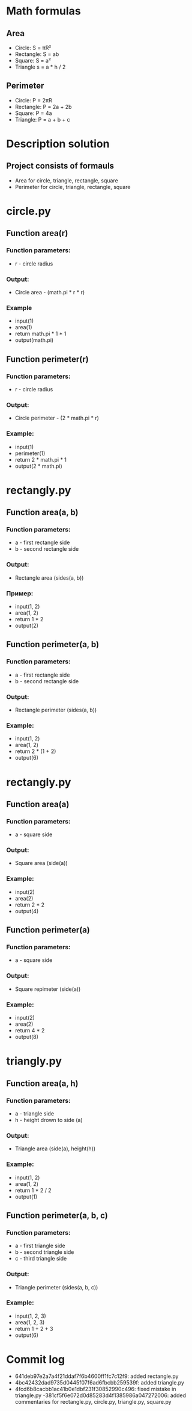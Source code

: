 # Math formulas
## Area
- Circle: S = πR²
- Rectangle: S = ab
- Square: S = a²
- Triangle s = a * h / 2

## Perimeter
- Circle: P = 2πR
- Rectangle: P = 2a + 2b
- Square: P = 4a
- Triangle: P = a + b + c

# Description solution
## Project consists of formauls
- Area for circle, triangle, rectangle, square
- Perimeter for circle, triangle, rectangle, square

# circle.py
## Function area(r)
### Function parameters:
- r - circle radius
### Output:
- Circle area - (math.pi * r * r)  
### Example
- input(1)
- area(1)
- return math.pi * 1 * 1
- output(math.pi)
## Function perimeter(r)
### Function parameters:
- r - circle radius
### Output:
- Circle perimeter - (2 * math.pi * r) 
### Example:
- input(1)
- perimeter(1)
- return  2 * math.pi * 1
- output(2 * math.pi)

# rectangly.py
## Function area(a, b)
### Function parameters:
- a - first rectangle side
- b - second rectangle side
### Output:
- Rectangle area (sides(a, b))
### Пример:
- input(1, 2)
- area(1, 2)
- return 1 * 2
- output(2)
## Function perimeter(a, b)
### Function parameters:
- a - first rectangle side
- b - second rectangle side
### Output:
- Rectangle perimeter (sides(a, b))
### Example:
- input(1, 2)
- area(1, 2)
- return 2 * (1 + 2)
- output(6)

# rectangly.py
## Function area(a)
### Function parameters:
- a - square side
### Output:
- Square area (side(a))
### Example:
- input(2)
- area(2)
- return 2 * 2
- output(4)
## Function perimeter(a)
### Function parameters:
- a - square side
### Output:
- Square repimeter (side(a))
### Example:
- input(2)
- area(2)
- return 4 * 2
- output(8)

# triangly.py
## Function area(a, h)
### Function parameters:
- a - triangle side
- h - height drown to side (a)
### Output:
- Triangle area (side(a), height(h))
### Example:
- input(1, 2)
- area(1, 2)
- return 1 * 2 / 2
- output(1)
## Function perimeter(a, b, c)
### Function parameters:
- a - first triangle side
- b - second triangle side
- c - third triangle side
### Output:
- Triangle perimeter (sides(a, b, c))
### Example:
- input(1, 2, 3)
- area(1, 2, 3)
- return 1 + 2 + 3
- output(6)

# Commit log
- 641deb97e2a7a4f21ddaf7f6b4600ff1fc7c12f9: added rectangle.py
- 4bc42432dad9735d0445f07f6ad6fbcbb259539f: added triangle.py
- 4fcd6b8cacbb1ac41b0e1dbf231f30852990c496: fixed mistake in triangle.py
-381cf5f6e072d0d85283d4f1385986a047272006: added commentaries for rectangle.py, circle.py, triangle.py, square.py
  
